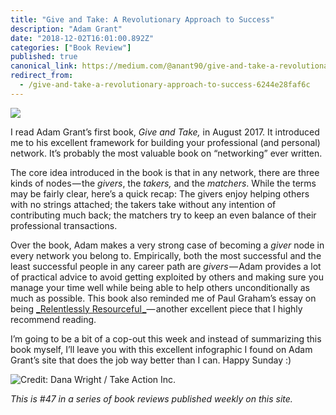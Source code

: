 ```yaml
---
title: "Give and Take: A Revolutionary Approach to Success"
description: "Adam Grant"
date: "2018-12-02T16:01:00.892Z"
categories: ["Book Review"]
published: true
canonical_link: https://medium.com/@anant90/give-and-take-a-revolutionary-approach-to-success-6244e28faf6c
redirect_from:
  - /give-and-take-a-revolutionary-approach-to-success-6244e28faf6c
---
```


![](/assets/blog/give-and-take-a-revolutionary-approach-to-success/asset-1.png)

I read Adam Grant’s first book, _Give and Take,_ in August 2017. It introduced me to his excellent framework for building your professional (and personal) network. It’s probably the most valuable book on “networking” ever written.

The core idea introduced in the book is that in any network, there are three kinds of nodes — the _givers_, the _takers,_ and the _matchers_. While the terms may be fairly clear, here’s a quick recap: The givers enjoy helping others with no strings attached; the takers take without any intention of contributing much back; the matchers try to keep an even balance of their professional transactions.

Over the book, Adam makes a very strong case of becoming a _giver_ node in every network you belong to. Empirically, both the most successful and the least successful people in any career path are *givers* — Adam provides a lot of practical advice to avoid getting exploited by others and making sure you manage your time well while being able to help others unconditionally as much as possible. This book also reminded me of Paul Graham’s essay on being [_Relentlessly Resourceful _](http://www.paulgraham.com/relres.html)— another excellent piece that I highly recommend reading.

I’m going to be a bit of a cop-out this week and instead of summarizing this book myself, I’ll leave you with this excellent infographic I found on Adam Grant’s site that does the job way better than I can. Happy Sunday :)

![Credit: [Dana Wright / Take Action Inc.](http://take-action.com/pages/meet-the-team/)](/assets/blog/give-and-take-a-revolutionary-approach-to-success/asset-2.jpeg)

_This is #47 in a series of book reviews published weekly on this site._
